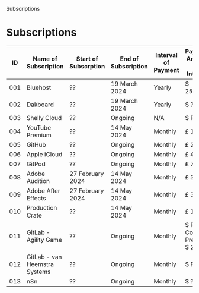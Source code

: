 Subscriptions
# Subscriptions

| ID | Name of Subscription | Start of Subscrption | End of Subscription | Interval of Payment | Payment Amount per Interval |
| -- | -- | -- | -- | -- | -- |
| 001 | Bluehost | ?? | 19 March 2024 | Yearly | $ 251.76 |
| 002 | Dakboard | ?? | 19 March 2024 | Yearly | $ ?? |
| 003 | Shelly Cloud | ?? | Ongoing | N/A | $ Free |
| 004 | YouTube Premium | ?? | 14 May 2024 | Monthly | £ 10.32 |
| 005 | GitHub | ?? | Ongoing | Monthly | £ 20.00 |
| 006 | Apple iCloud | ?? | Ongoing | Monthly | £ 4.99 |
| 007 | GitPod | ?? | Ongoing | Monthly | £ 7.97 |
| 008 | Adobe Audition | 27 February 2024 | 14 May 2024 | Monthly | £ 34.99 |
| 009 | Adobe After Effects | 27 February 2024 | 14 May 2024 | Monthly | £ 39.64 |
| 010 | Production Crate | ?? | 14 May 2024 | Monthly | £ 12.30 |
| 011 | GitLab - Agility Game | ?? | Ongoing | Monthly | $ Free - Consider Premium $ 29.00 |
| 012 | GitLab - van Heemstra Systems | ?? | Ongoing | Monthly | $ Free |
| 013 | n8n | ?? | Ongoing | Monthly | $ ?? |
